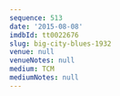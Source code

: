 ```yaml
---
sequence: 513
date: '2015-08-08'
imdbId: tt0022676
slug: big-city-blues-1932
venue: null
venueNotes: null
medium: TCM
mediumNotes: null
---
```


